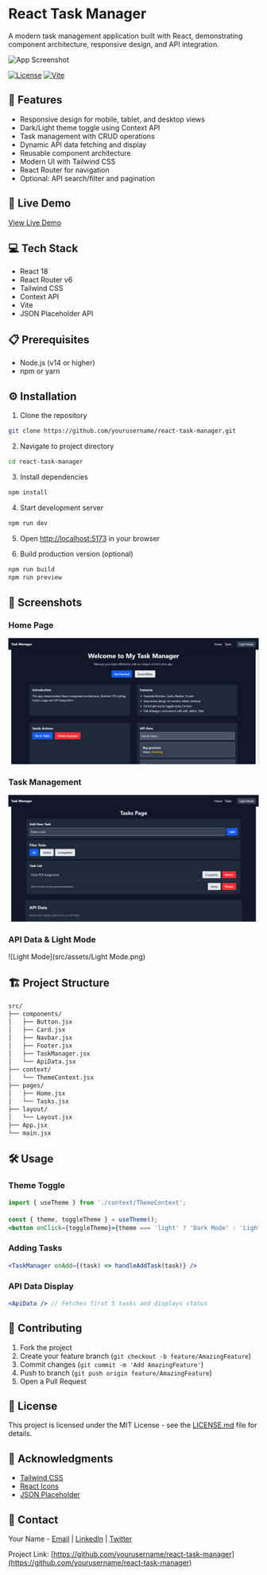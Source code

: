 # React Task Manager

A modern task management application built with React, demonstrating component architecture, responsive design, and API integration.

![App Screenshot](./screenshots/app-preview.png)

[![License](https://img.shields.io/badge/license-MIT-green)](LICENSE.md)  [![Vite](https://img.shields.io/badge/Vite-4.0-blue)](https://vitejs.dev)

## 🌟 Features

* Responsive design for mobile, tablet, and desktop views
* Dark/Light theme toggle using Context API
* Task management with CRUD operations
* Dynamic API data fetching and display
* Reusable component architecture
* Modern UI with Tailwind CSS
* React Router for navigation
* Optional: API search/filter and pagination

## 🚀 Live Demo

[View Live Demo](https://your-deployed-app-url.com)

## 💻 Tech Stack

* React 18
* React Router v6
* Tailwind CSS
* Context API
* Vite
* JSON Placeholder API

## 📋 Prerequisites

* Node.js (v14 or higher)
* npm or yarn

## ⚙️ Installation

1. Clone the repository

```bash
git clone https://github.com/yourusername/react-task-manager.git
```

2. Navigate to project directory

```bash
cd react-task-manager
```

3. Install dependencies

```bash
npm install
```

4. Start development server

```bash
npm run dev
```

5. Open [http://localhost:5173](http://localhost:5173) in your browser

6. Build production version (optional)

```bash
npm run build
npm run preview
```

## 📱 Screenshots

### Home Page

![Home Page](src/assets/Home.png)

### Task Management

![Tasks Page](src/assets/Tasks.png)

### API Data & Light Mode

![Light Mode](src/assets/Light Mode.png)

## 🏗️ Project Structure

```
src/
├── components/
│   ├── Button.jsx
│   ├── Card.jsx
│   ├── Navbar.jsx
│   ├── Footer.jsx
│   ├── TaskManager.jsx
│   └── ApiData.jsx
├── context/
│   └── ThemeContext.jsx
├── pages/
│   ├── Home.jsx
│   └── Tasks.jsx
├── layout/
│   └── Layout.jsx
├── App.jsx
└── main.jsx
```

## 🛠️ Usage

### Theme Toggle

```jsx
import { useTheme } from './context/ThemeContext';

const { theme, toggleTheme } = useTheme();
<button onClick={toggleTheme}>{theme === 'light' ? 'Dark Mode' : 'Light Mode'}</button>
```

### Adding Tasks

```jsx
<TaskManager onAdd={(task) => handleAddTask(task)} />
```

### API Data Display

```jsx
<ApiData /> // Fetches first 5 tasks and displays status
```

## 📝 Contributing

1. Fork the project
2. Create your feature branch (`git checkout -b feature/AmazingFeature`)
3. Commit changes (`git commit -m 'Add AmazingFeature'`)
4. Push to branch (`git push origin feature/AmazingFeature`)
5. Open a Pull Request

## 📜 License

This project is licensed under the MIT License - see the [LICENSE.md](LICENSE.md) file for details.

## 👏 Acknowledgments

* [Tailwind CSS](https://tailwindcss.com)
* [React Icons](https://react-icons.github.io/react-icons)
* [JSON Placeholder](https://jsonplaceholder.typicode.com)

## 📧 Contact

Your Name - [Email](mailto:your.email@example.com) | [LinkedIn](https://linkedin.com/in/yourprofile) | [Twitter](https://twitter.com/yourtwitter)

Project Link: [https://github.com/yourusername/react-task-manager](https://github.com/yourusername/react-task-manager)